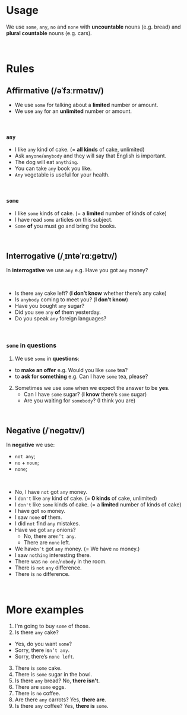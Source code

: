 # Usage
We use `some`, `any`, `no` and `none` with **uncountable** nouns (e.g. bread) and **plural countable** nouns (e.g. cars).

<br>

# Rules
## Affirmative (/əˈfɜːrmətɪv/)
- We use `some` for talking about a **limited** number or amount.
- We use `any` for an **unlimited** number or amount.

<br>

### `any`
- I like `any` kind of cake. (= **all kinds** of cake, unlimited)
- Ask `anyone`/`anybody` and they will say that English is important.
- The dog will eat `anything`.
- You can take `any` book you like.
- `Any` vegetable is useful for your health. 

<br>

### `some`
- I like `some` kinds of cake. (= a **limited** number of kinds of cake)
- I have read `some` articles on this subject.
- `Some` **of** you must go and bring the books.


<br>

## Interrogative (/ˌɪntəˈrɑːɡətɪv/)
In **interrogative** we use `any` e.g. Have you got `any` money?

<br>

- Is there `any` cake left? (**I don’t know** whether there’s any cake)
- Is `anybody` coming to meet you? (**I don’t know**)
- Have you bought `any` sugar?
- Did you see `any` **of** them yesterday.
- Do you speak `any` foreign languages? 

<br>

### `some` in **questions**
1. We use `some` in **questions**:
- to **make an offer** e.g. Would you like `some` tea?
- to **ask for something** e.g. Can I have `some` tea, please?
2. Sometimes we use `some` when we expect the answer to be **yes**.
   - Can I have `some` sugar? (**I know** there’s `some` sugar)
   - Are you waiting for `somebody`? (I think you are)

<br>

## Negative (/ˈneɡətɪv/)
In **negative** we use:
- `not any`;
- `no` + `noun`;
- `none`;

<br>

- No, I have `not` got `any` money.
- I `don't` like `any` kind of cake. (= **0 kinds** of cake, unlimited)
- I `don't` like `some` kinds of cake. (= a **limited** number of kinds of cake)
- I have got `no` money.
- I saw `none` **of** them.
- I did `not` find `any` mistakes.
- Have we got `any` onions?
  - No, there are`n’t any`.
  - There are `none` left.
- We have`n’t` got `any` money. (= We have `no` money.)
- I saw `nothing` interesting there.
- There was `no one`/`nobody` in the room.
- There is `not` `any` difference.
- There is `no` difference.

<br>

# More examples
1. I'm going to buy `some` of those.
2. Is there `any` cake?<br>
- Yes, do you want `some`?
- Sorry, there is`n’t any`.
- Sorry, there’s `none left`.
3. There is `some` cake. 
4. There is `some` sugar in the bowl.
5. Is there `any` bread? No, **there isn't**.
6. There are `some` eggs.
7. There is `no` coffee.
8. Are there `any` carrots? Yes, **there are**.
9. Is there `any` coffee? Yes, **there is** `some`.

<br>

